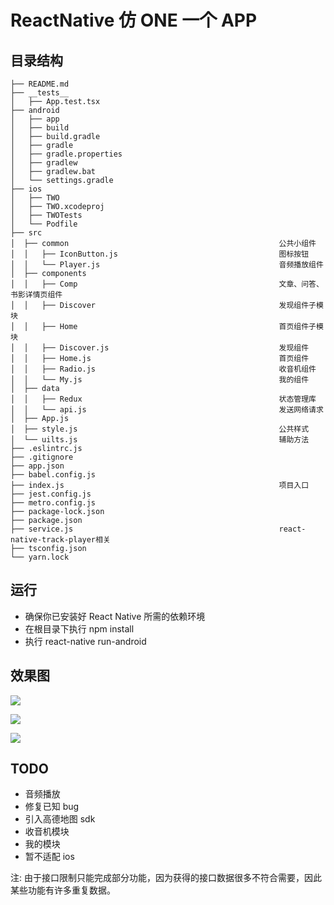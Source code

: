 # ReactNative 仿 ONE 一个 APP

## 目录结构

```
├── README.md
├── __tests__
│   ├── App.test.tsx
├── android
│   ├── app
│   ├── build
│   ├── build.gradle
│   ├── gradle
│   ├── gradle.properties
│   ├── gradlew
│   ├── gradlew.bat
│   └── settings.gradle
├── ios
│   ├── TWO
│   ├── TWO.xcodeproj
│   ├── TWOTests
│   └── Podfile
├── src
│  ├── common                                               公共小组件
│  │   ├── IconButton.js                                    图标按钮
│  │   └── Player.js                                        音频播放组件
│  ├── components
│  │   ├── Comp                                             文章、问答、书影详情页组件
│  │   ├── Discover                                         发现组件子模块
│  │   ├── Home                                             首页组件子模块
│  │   ├── Discover.js                                      发现组件
│  │   ├── Home.js                                          首页组件
│  │   ├── Radio.js                                         收音机组件
│  │   └── My.js                                            我的组件
│  ├── data
│  │   ├── Redux                                            状态管理库
│  │   └── api.js                                           发送网络请求
│  ├── App.js
│  ├── style.js                                             公共样式
│  └── uilts.js                                             辅助方法
├── .eslintrc.js
├── .gitignore
├── app.json
├── babel.config.js
├── index.js                                                项目入口
├── jest.config.js
├── metro.config.js
├── package-lock.json
├── package.json
├── service.js                                              react-native-track-player相关
├── tsconfig.json
└── yarn.lock

```

## 运行

- 确保你已安装好 React Native 所需的依赖环境
- 在根目录下执行 npm install
- 执行 react-native run-android

## 效果图

![](./public/1.gif)

![](./public/2.gif)

![](./public/3.gif)

## TODO

- 音频播放
- 修复已知 bug
- 引入高德地图 sdk
- 收音机模块
- 我的模块
- 暂不适配 ios

注: 由于接口限制只能完成部分功能，因为获得的接口数据很多不符合需要，因此某些功能有许多重复数据。
